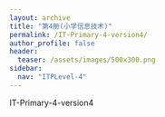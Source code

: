 ```yaml
---
layout: archive
title: "第4册(小学信息技术)"
permalink: /IT-Primary-4-version4/
author_profile: false
header:
  teaser: /assets/images/500x300.png
sidebar:
  nav: "ITPLevel-4"
---
```


IT-Primary-4-version4
